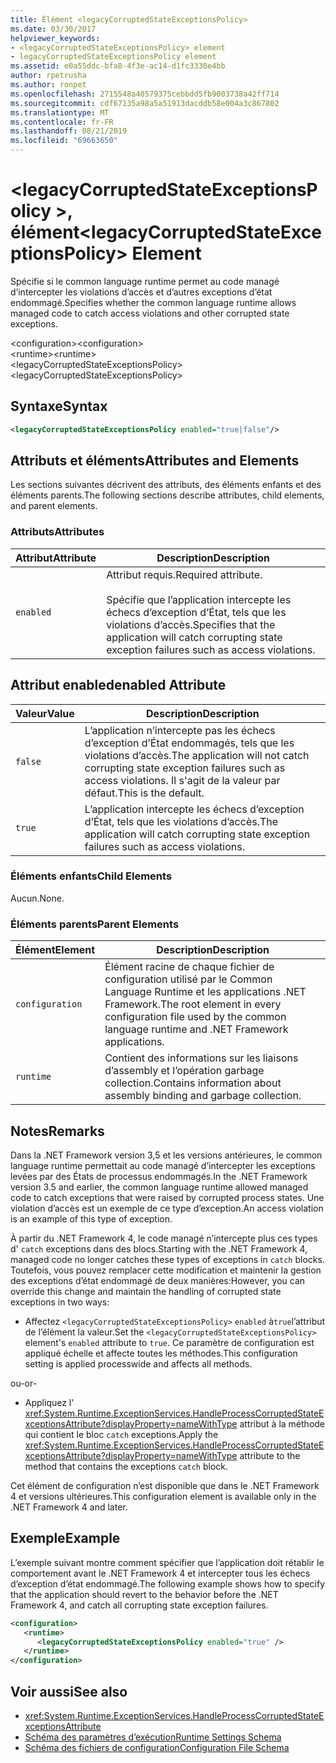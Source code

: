 ```yaml
---
title: Élément <legacyCorruptedStateExceptionsPolicy>
ms.date: 03/30/2017
helpviewer_keywords:
- <legacyCorruptedStateExceptionsPolicy> element
- legacyCorruptedStateExceptionsPolicy element
ms.assetid: e0a55ddc-bfa8-4f3e-ac14-d1fc3330e4bb
author: rpetrusha
ms.author: ronpet
ms.openlocfilehash: 2715548a40579375cebbdd5fb9003738a42ff714
ms.sourcegitcommit: cdf67135a98a5a51913dacddb58e004a3c867802
ms.translationtype: MT
ms.contentlocale: fr-FR
ms.lasthandoff: 08/21/2019
ms.locfileid: "69663650"
---
```

# <a name="legacycorruptedstateexceptionspolicy-element"></a><span data-ttu-id="09b90-102">\<legacyCorruptedStateExceptionsPolicy >, élément</span><span class="sxs-lookup"><span data-stu-id="09b90-102">\<legacyCorruptedStateExceptionsPolicy> Element</span></span>
<span data-ttu-id="09b90-103">Spécifie si le common language runtime permet au code managé d’intercepter les violations d’accès et d’autres exceptions d’état endommagé.</span><span class="sxs-lookup"><span data-stu-id="09b90-103">Specifies whether the common language runtime allows managed code to catch access violations and other corrupted state exceptions.</span></span>  
  
 <span data-ttu-id="09b90-104">\<configuration></span><span class="sxs-lookup"><span data-stu-id="09b90-104">\<configuration></span></span>  
<span data-ttu-id="09b90-105">\<runtime></span><span class="sxs-lookup"><span data-stu-id="09b90-105">\<runtime></span></span>  
<span data-ttu-id="09b90-106">\<legacyCorruptedStateExceptionsPolicy></span><span class="sxs-lookup"><span data-stu-id="09b90-106">\<legacyCorruptedStateExceptionsPolicy></span></span>  
  
## <a name="syntax"></a><span data-ttu-id="09b90-107">Syntaxe</span><span class="sxs-lookup"><span data-stu-id="09b90-107">Syntax</span></span>  
  
```xml  
<legacyCorruptedStateExceptionsPolicy enabled="true|false"/>  
```  
  
## <a name="attributes-and-elements"></a><span data-ttu-id="09b90-108">Attributs et éléments</span><span class="sxs-lookup"><span data-stu-id="09b90-108">Attributes and Elements</span></span>  
 <span data-ttu-id="09b90-109">Les sections suivantes décrivent des attributs, des éléments enfants et des éléments parents.</span><span class="sxs-lookup"><span data-stu-id="09b90-109">The following sections describe attributes, child elements, and parent elements.</span></span>  
  
### <a name="attributes"></a><span data-ttu-id="09b90-110">Attributs</span><span class="sxs-lookup"><span data-stu-id="09b90-110">Attributes</span></span>  
  
|<span data-ttu-id="09b90-111">Attribut</span><span class="sxs-lookup"><span data-stu-id="09b90-111">Attribute</span></span>|<span data-ttu-id="09b90-112">Description</span><span class="sxs-lookup"><span data-stu-id="09b90-112">Description</span></span>|  
|---------------|-----------------|  
|`enabled`|<span data-ttu-id="09b90-113">Attribut requis.</span><span class="sxs-lookup"><span data-stu-id="09b90-113">Required attribute.</span></span><br /><br /> <span data-ttu-id="09b90-114">Spécifie que l’application intercepte les échecs d’exception d’État, tels que les violations d’accès.</span><span class="sxs-lookup"><span data-stu-id="09b90-114">Specifies that the application will catch corrupting state exception failures such as access violations.</span></span>|  
  
## <a name="enabled-attribute"></a><span data-ttu-id="09b90-115">Attribut enabled</span><span class="sxs-lookup"><span data-stu-id="09b90-115">enabled Attribute</span></span>  
  
|<span data-ttu-id="09b90-116">Valeur</span><span class="sxs-lookup"><span data-stu-id="09b90-116">Value</span></span>|<span data-ttu-id="09b90-117">Description</span><span class="sxs-lookup"><span data-stu-id="09b90-117">Description</span></span>|  
|-----------|-----------------|  
|`false`|<span data-ttu-id="09b90-118">L’application n’intercepte pas les échecs d’exception d’État endommagés, tels que les violations d’accès.</span><span class="sxs-lookup"><span data-stu-id="09b90-118">The application will not catch corrupting state exception failures such as access violations.</span></span> <span data-ttu-id="09b90-119">Il s'agit de la valeur par défaut.</span><span class="sxs-lookup"><span data-stu-id="09b90-119">This is the default.</span></span>|  
|`true`|<span data-ttu-id="09b90-120">L’application intercepte les échecs d’exception d’État, tels que les violations d’accès.</span><span class="sxs-lookup"><span data-stu-id="09b90-120">The application will catch corrupting state exception failures such as access violations.</span></span>|  
  
### <a name="child-elements"></a><span data-ttu-id="09b90-121">Éléments enfants</span><span class="sxs-lookup"><span data-stu-id="09b90-121">Child Elements</span></span>  
 <span data-ttu-id="09b90-122">Aucun.</span><span class="sxs-lookup"><span data-stu-id="09b90-122">None.</span></span>  
  
### <a name="parent-elements"></a><span data-ttu-id="09b90-123">Éléments parents</span><span class="sxs-lookup"><span data-stu-id="09b90-123">Parent Elements</span></span>  
  
|<span data-ttu-id="09b90-124">Élément</span><span class="sxs-lookup"><span data-stu-id="09b90-124">Element</span></span>|<span data-ttu-id="09b90-125">Description</span><span class="sxs-lookup"><span data-stu-id="09b90-125">Description</span></span>|  
|-------------|-----------------|  
|`configuration`|<span data-ttu-id="09b90-126">Élément racine de chaque fichier de configuration utilisé par le Common Language Runtime et les applications .NET Framework.</span><span class="sxs-lookup"><span data-stu-id="09b90-126">The root element in every configuration file used by the common language runtime and .NET Framework applications.</span></span>|  
|`runtime`|<span data-ttu-id="09b90-127">Contient des informations sur les liaisons d’assembly et l’opération garbage collection.</span><span class="sxs-lookup"><span data-stu-id="09b90-127">Contains information about assembly binding and garbage collection.</span></span>|  
  
## <a name="remarks"></a><span data-ttu-id="09b90-128">Notes</span><span class="sxs-lookup"><span data-stu-id="09b90-128">Remarks</span></span>  
 <span data-ttu-id="09b90-129">Dans la .NET Framework version 3,5 et les versions antérieures, le common language runtime permettait au code managé d’intercepter les exceptions levées par des États de processus endommagés.</span><span class="sxs-lookup"><span data-stu-id="09b90-129">In the .NET Framework version 3.5 and earlier, the common language runtime allowed managed code to catch exceptions that were raised by corrupted process states.</span></span> <span data-ttu-id="09b90-130">Une violation d’accès est un exemple de ce type d’exception.</span><span class="sxs-lookup"><span data-stu-id="09b90-130">An access violation is an example of this type of exception.</span></span>  
  
 <span data-ttu-id="09b90-131">À partir du .NET Framework 4, le code managé n’intercepte plus ces types d' `catch` exceptions dans des blocs.</span><span class="sxs-lookup"><span data-stu-id="09b90-131">Starting with the .NET Framework 4, managed code no longer catches these types of exceptions in `catch` blocks.</span></span> <span data-ttu-id="09b90-132">Toutefois, vous pouvez remplacer cette modification et maintenir la gestion des exceptions d’état endommagé de deux manières:</span><span class="sxs-lookup"><span data-stu-id="09b90-132">However, you can override this change and maintain the handling of corrupted state exceptions in two ways:</span></span>  
  
- <span data-ttu-id="09b90-133">Affectez `<legacyCorruptedStateExceptionsPolicy>` `enabled` à`true`l’attribut de l’élément la valeur.</span><span class="sxs-lookup"><span data-stu-id="09b90-133">Set the `<legacyCorruptedStateExceptionsPolicy>` element's `enabled` attribute to `true`.</span></span> <span data-ttu-id="09b90-134">Ce paramètre de configuration est appliqué échelle et affecte toutes les méthodes.</span><span class="sxs-lookup"><span data-stu-id="09b90-134">This configuration setting is applied processwide and affects all methods.</span></span>  
  
 <span data-ttu-id="09b90-135">ou</span><span class="sxs-lookup"><span data-stu-id="09b90-135">-or-</span></span>  
  
- <span data-ttu-id="09b90-136">Appliquez l' <xref:System.Runtime.ExceptionServices.HandleProcessCorruptedStateExceptionsAttribute?displayProperty=nameWithType> attribut à la méthode qui contient le bloc `catch` exceptions.</span><span class="sxs-lookup"><span data-stu-id="09b90-136">Apply the <xref:System.Runtime.ExceptionServices.HandleProcessCorruptedStateExceptionsAttribute?displayProperty=nameWithType> attribute to the method that contains the exceptions `catch` block.</span></span>  
  
 <span data-ttu-id="09b90-137">Cet élément de configuration n’est disponible que dans le .NET Framework 4 et versions ultérieures.</span><span class="sxs-lookup"><span data-stu-id="09b90-137">This configuration element is available only in the .NET Framework 4 and later.</span></span>  
  
## <a name="example"></a><span data-ttu-id="09b90-138">Exemple</span><span class="sxs-lookup"><span data-stu-id="09b90-138">Example</span></span>  
 <span data-ttu-id="09b90-139">L’exemple suivant montre comment spécifier que l’application doit rétablir le comportement avant le .NET Framework 4 et intercepter tous les échecs d’exception d’état endommagé.</span><span class="sxs-lookup"><span data-stu-id="09b90-139">The following example shows how to specify that the application should revert to the behavior before the .NET Framework 4, and catch all corrupting state exception failures.</span></span>  
  
```xml  
<configuration>  
   <runtime>  
      <legacyCorruptedStateExceptionsPolicy enabled="true" />  
   </runtime>  
</configuration>  
```  
  
## <a name="see-also"></a><span data-ttu-id="09b90-140">Voir aussi</span><span class="sxs-lookup"><span data-stu-id="09b90-140">See also</span></span>

- <xref:System.Runtime.ExceptionServices.HandleProcessCorruptedStateExceptionsAttribute>
- [<span data-ttu-id="09b90-141">Schéma des paramètres d’exécution</span><span class="sxs-lookup"><span data-stu-id="09b90-141">Runtime Settings Schema</span></span>](index.md)
- [<span data-ttu-id="09b90-142">Schéma des fichiers de configuration</span><span class="sxs-lookup"><span data-stu-id="09b90-142">Configuration File Schema</span></span>](../index.md)
